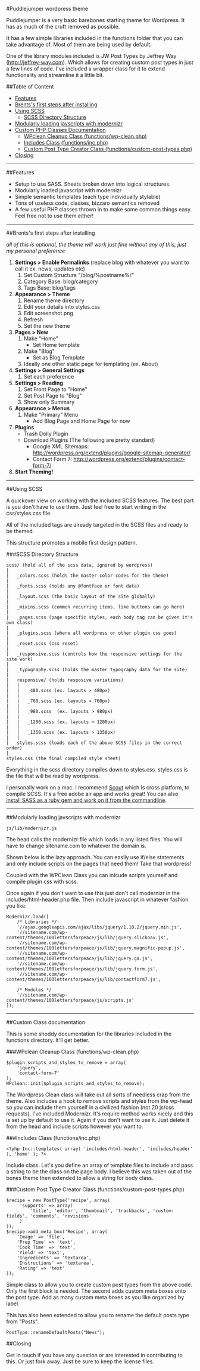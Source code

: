 #Puddlejumper wordpress theme

Puddlejumper is a very basic barebones starting theme for Wordpress. It has as much of the cruft removed as possible. 

It has a few simple libraries included in the functions folder that you can take advantage of. Most of them are being used by default.

One of the library modules included is JW Post Types by Jeffrey Way (http://jeffrey-way.com). Which allows for creating custom post types in just a few lines of code. I've included a wrapper class for it to extend functionality and streamline it a little bit.

##Table of Content

* [Features](#features)
* [Brents's first steps after installing](#brentss-first-steps-after-installing)
* [Using SCSS](#using-scss)
	* [SCSS Directory Structure](#scss-directory-structure)
* [Modularly loading javscripts with modernizr](#modularly-loading-javscripts-with-modernizr)
* [Custom PHP Classes Documentation](#custom-class-documentation)
	* [WPclean Cleanup Class \(functions/wp-clean.php\)](#wpclean-cleanup-class--functionswp-cleanphp)
	* [Includes Class \(functions/inc.php\)](#includes-class-functionsincphp)
	* [Custom Post Type Creator Class \(functions/custom-post-types.php\)](#custom-post-type-creator-class-functionscustom-post-typesphp)
* [Closing](#closing)
	
<hr>		

##Features

* Setup to use SASS. Sheets broken down into logical structures.
* Modularly loaded javascript with modernizr
* Simple semantic templates (each type individually stylable)
* Tons of useless code, classes, bizzaro semantics removed 
* A few useful PHP classes thrown in to make some common things easy. Feel free not to use them either!

<hr>

##Brents's first steps after installing

*all of this is optional, the theme will work just fine without any of this, just my personal preference*

1. **Settings > Enable Permalinks** (replace blog with whatever you want to call it ex. news, updates etc)
 	1. Set Custom Structure "/blog/%postname%/"
	2. Category Base: blog/category
	3. Tags Base: blog/tags
2. **Appearance > Theme**
	1. Rename theme directory
	2. Edit your details into styles.css
	3. Edit screenshot.png
	4. Refresh
	5. Set the new theme
3. **Pages > New**
	1. Make "Home"
		* Set Home template
	2. Make "Blog"
		* Set as Blog Template
	3. Ideally one other static page for templating (ex. About)
4. **Settings > General Settings**
    1. Set each preference
5. **Settings > Reading**
	1. Set Front Page to "Home"
	2. Set Post Page to "Blog"
	3. Show only Summary
6. **Appearance > Menus**
	1. Make "Primary" Menu
		* Add Blog Page and Home Page for now
7. **Plugins**
	* Trash Dolly Plugin
	* Download Plugins (The following are pretty standard)
		* Google XML Sitemaps: <http://wordpress.org/extend/plugins/google-sitemap-generator/>
		* Contact Form 7: <http://wordpress.org/extend/plugins/contact-form-7/>		
8. **Start Theming!**

<hr>

##Using SCSS

A quickover view on working with the included SCSS features. The best part is you don't have to use them. Just feel free to start writing in the css/styles.css file.

All of the included tags are already targeted in the SCSS files and ready to be themed.

This structure promotes a mobile first design pattern.

###SCSS Directory Structure

    scss/ (hold all of the scss data, ignored by wordpress)
    |
   	|	_colors.scss (holds the master color codes for the theme)
    |
    |	_fonts.scss (holds any @fontface or font data)
    |
    |	_layout.scss (the basic layout of the site globally)
    |
    |	_mixins.scss (common recurring items, like buttons can go here)
    |
    |	_pages.scss (page specific styles, each body tag can be given it's own class)
    |
    |	_plugins.scss (where all wordpress or other plugin css goes)
    |
    |	_reset.scss (css reset)
    |
    |	_responsive.scss (controls how the responsive settings for the site work)
    |
    |	_typography.scss (holds the master typography data for the site)
    |
    |	responsive/ (holds resposive variations)
    |   |
    |	|	_480.scss (ex. layouts > 480px)
    |   |
    |	|	_760.scss (ex. layouts > 760px)
    |   |
    |	|	_980.scss  (ex. layouts > 980px)
    |   |
    |	|	_1200.scss (ex. layouts > 1200px)
    |   |
    |	|	_1350.scss (ex. layouts > 1350px)
    |   |
    |	styles.scss (loads each of the above SCSS files in the correct order)
    |
    styles.css (the final compiled style sheet)

Everything in the scss directory compiles down to styles.css. styles.css is the file that will be read by wordpress. 

I personally work on a mac. I recommend [Scout](http://mhs.github.io/scout-app/) which is cross platform, to compile SCSS. It's a free adobe air app and works great! You can also [install SASS as a ruby gem and work on it from the commandline](http://sass-lang.com/install).

<hr>

##Modularly loading javscripts with modernizr

    js/lib/modernizr.js

The head calls the modernizr file which loads in any listed files. You will have to change sitename.com to whatever the domain is.

Shown below is the lazy approach. You can easily use if/else statements and only include scripts on the pages that need them! Take that wordpress!

Coupled with the WPClean Class you can inlcude scripts yourself and compile plugin css with scss.

Once again if you don't want to use this just don't call modernizr in the includes/html-header.php file. Then include javascript in whatever fashion you like.

    Modernizr.load([
    	/* Libraries */
    	'//ajax.googleapis.com/ajax/libs/jquery/1.10.2/jquery.min.js', 
    	'//sitename.com/wp-content/themes/100lettersforpeace/js/lib/jquery.slicknav.js',
    	'//sitename.com/wp-content/themes/100lettersforpeace/js/lib/jquery.magnific-popup.js',
    	'//sitename.com/wp-content/themes/100lettersforpeace/js/lib/jquery.ga.js',
    	'//sitename.com/wp-content/themes/100lettersforpeace/js/lib/jquery.form.js',
    	'//sitename.com/wp-content/themes/100lettersforpeace/js/lib/contactform7.js',
    	
    	/* Modules */
    	'//sitename.com/wp-content/themes/100lettersforpeace/js/scripts.js'
    ]);

<hr>

##Custom Class documentation

This is some shoddy documentation for the libraries included in the functions directory. It'll get better.

###WPclean Cleanup Class  (functions/wp-clean.php)

    $plugin_scripts_and_styles_to_remove = array(
        'jquery',
        'contact-form-7'
    );
    WPclean::init($plugin_scripts_and_styles_to_remove);

The Wordpress Clean class will take out all sorts of needless crap from the theme. Also includes a hook to remove scripts and styles from the wp-head so you can include them yourself in a civilized fashion (not 20 js/css requests). I've included Modernizr. It's require method works nicely and this is set up by default to use it. Again if you don't want to use it. Just delete it from the head and include scripts however you want to.

###Includes Class (functions/inc.php)

    <?php Inc::templates( array( 'includes/html-header', 'includes/header' ), 'home' ); ?>

Include class. Let's you define an array of template files to include and pass a string to be the class on the page body. I believe this was taken out of the bones theme then extended to allow a string for body class.

###Custom Post Type Creator Class (functions/custom-post-types.php)

    $recipe = new PostType('recipe', array( 
	     'supports' => array( 
	         'title', 'editor', 'thumbnail', 'trackbacks', 'custom-fields', 'comments', 'revisions' 
	     )        
	));
	$recipe->add_meta_box('Recipe', array(
		'Image' => 'file',
		'Prep Time' => 'text',
		'Cook Time' => 'text',
		'Yield' => 'text',
		'Ingredients' => 'textarea',
		'Instructions' => 'textarea',
		'Rating' => 'text'
	));
	
Simple class to allow you to create custom post types from the above code. Only the first block is needed. The second adds custom meta boxes onto the post type. Add as many custom meta boxes as you like organized by label.

This has also been extended to allow you to rename the default posts type from "Posts".
    
    PostType::renameDefaultPosts("News");


##Closing

Get in touch if you have any question or are interested in contributing to this. Or just fork away. Just be sure to keep the license files.



